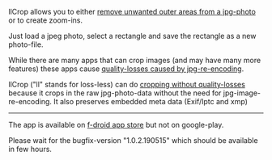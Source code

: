 llCrop allows you to either [remove unwanted outer areas from a jpg-photo](https://en.wikipedia.org/wiki/Cropping_(image)) 
or to create zoom-ins.

Just load a jpeg photo, select a rectangle and save the rectangle as a new photo-file.

While there are many apps that can crop images (and may have many more features) these apps cause [quality-losses caused by
jpg-re-encoding](https://en.wikipedia.org/wiki/Lossy_compression).

llCrop ("ll" stands for loss-less) can do [cropping without quality-losses](https://en.wikipedia.org/wiki/Lossy_compression#JPEG) because it crops 
in the raw jpg-photo-data without 
the need for jpg-image-re-encoding. It also preserves embedded meta data (Exif/Iptc and xmp)

---

The app is available on [f-droid app store](https://f-droid.org/en/packages/de.k3b.android.lossless_jpg_crop) but not on google-play.

Please wait for the bugfix-version "1.0.2.190515" which should be available in few hours.
